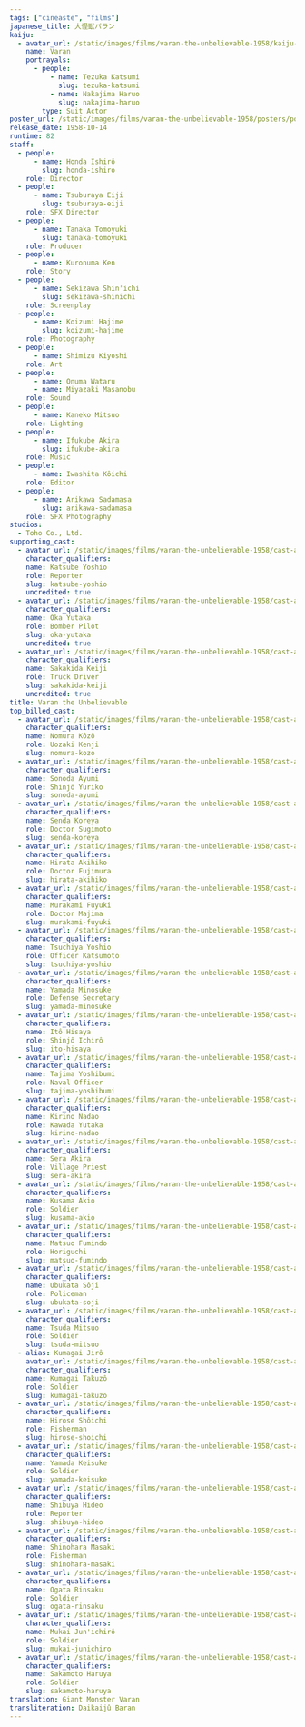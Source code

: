 ```yaml
---
tags: ["cineaste", "films"]
japanese_title: 大怪獣バラン
kaiju:
  - avatar_url: /static/images/films/varan-the-unbelievable-1958/kaiju-avatars/katsumi-tezuka-0.webp
    name: Varan
    portrayals:
      - people:
          - name: Tezuka Katsumi
            slug: tezuka-katsumi
          - name: Nakajima Haruo
            slug: nakajima-haruo
        type: Suit Actor
poster_url: /static/images/films/varan-the-unbelievable-1958/posters/poster.webp
release_date: 1958-10-14
runtime: 82
staff:
  - people:
      - name: Honda Ishirô
        slug: honda-ishiro
    role: Director
  - people:
      - name: Tsuburaya Eiji
        slug: tsuburaya-eiji
    role: SFX Director
  - people:
      - name: Tanaka Tomoyuki
        slug: tanaka-tomoyuki
    role: Producer
  - people:
      - name: Kuronuma Ken
    role: Story
  - people:
      - name: Sekizawa Shin'ichi
        slug: sekizawa-shinichi
    role: Screenplay
  - people:
      - name: Koizumi Hajime
        slug: koizumi-hajime
    role: Photography
  - people:
      - name: Shimizu Kiyoshi
    role: Art
  - people:
      - name: Onuma Wataru
      - name: Miyazaki Masanobu
    role: Sound
  - people:
      - name: Kaneko Mitsuo
    role: Lighting
  - people:
      - name: Ifukube Akira
        slug: ifukube-akira
    role: Music
  - people:
      - name: Iwashita Kôichi
    role: Editor
  - people:
      - name: Arikawa Sadamasa
        slug: arikawa-sadamasa
    role: SFX Photography
studios:
  - Toho Co., Ltd.
supporting_cast:
  - avatar_url: /static/images/films/varan-the-unbelievable-1958/cast-avatars/yoshio-katsube-0.webp
    character_qualifiers:
    name: Katsube Yoshio
    role: Reporter
    slug: katsube-yoshio
    uncredited: true
  - avatar_url: /static/images/films/varan-the-unbelievable-1958/cast-avatars/yutaka-oka-0.webp
    character_qualifiers:
    name: Oka Yutaka
    role: Bomber Pilot
    slug: oka-yutaka
    uncredited: true
  - avatar_url: /static/images/films/varan-the-unbelievable-1958/cast-avatars/keiji-sakakida-0.webp
    character_qualifiers:
    name: Sakakida Keiji
    role: Truck Driver
    slug: sakakida-keiji
    uncredited: true
title: Varan the Unbelievable
top_billed_cast:
  - avatar_url: /static/images/films/varan-the-unbelievable-1958/cast-avatars/kozo-nomura-0.webp
    character_qualifiers:
    name: Nomura Kôzô
    role: Uozaki Kenji
    slug: nomura-kozo
  - avatar_url: /static/images/films/varan-the-unbelievable-1958/cast-avatars/ayumi-sonoda-0.webp
    character_qualifiers:
    name: Sonoda Ayumi
    role: Shinjô Yuriko
    slug: sonoda-ayumi
  - avatar_url: /static/images/films/varan-the-unbelievable-1958/cast-avatars/koreya-senda-0.webp
    character_qualifiers:
    name: Senda Koreya
    role: Doctor Sugimoto
    slug: senda-koreya
  - avatar_url: /static/images/films/varan-the-unbelievable-1958/cast-avatars/akihiko-hirata-0.webp
    character_qualifiers:
    name: Hirata Akihiko
    role: Doctor Fujimura
    slug: hirata-akihiko
  - avatar_url: /static/images/films/varan-the-unbelievable-1958/cast-avatars/fuyuki-murakami-0.webp
    character_qualifiers:
    name: Murakami Fuyuki
    role: Doctor Majima
    slug: murakami-fuyuki
  - avatar_url: /static/images/films/varan-the-unbelievable-1958/cast-avatars/yoshio-tsuchiya-0.webp
    character_qualifiers:
    name: Tsuchiya Yoshio
    role: Officer Katsumoto
    slug: tsuchiya-yoshio
  - avatar_url: /static/images/films/varan-the-unbelievable-1958/cast-avatars/minosuke-yamada-0.webp
    character_qualifiers:
    name: Yamada Minosuke
    role: Defense Secretary
    slug: yamada-minosuke
  - avatar_url: /static/images/films/varan-the-unbelievable-1958/cast-avatars/hisaya-ito-0.webp
    character_qualifiers:
    name: Itô Hisaya
    role: Shinjô Ichirô
    slug: ito-hisaya
  - avatar_url: /static/images/films/varan-the-unbelievable-1958/cast-avatars/yoshibumi-tajima-0.webp
    character_qualifiers:
    name: Tajima Yoshibumi
    role: Naval Officer
    slug: tajima-yoshibumi
  - avatar_url: /static/images/films/varan-the-unbelievable-1958/cast-avatars/nadao-kirino-0.webp
    character_qualifiers:
    name: Kirino Nadao
    role: Kawada Yutaka
    slug: kirino-nadao
  - avatar_url: /static/images/films/varan-the-unbelievable-1958/cast-avatars/akira-sera-0.webp
    character_qualifiers:
    name: Sera Akira
    role: Village Priest
    slug: sera-akira
  - avatar_url: /static/images/films/varan-the-unbelievable-1958/cast-avatars/akio-kusama-0.webp
    character_qualifiers:
    name: Kusama Akio
    role: Soldier
    slug: kusama-akio
  - avatar_url: /static/images/films/varan-the-unbelievable-1958/cast-avatars/fuminto-matsuo-0.webp
    character_qualifiers:
    name: Matsuo Fumindo
    role: Horiguchi
    slug: matsuo-fumindo
  - avatar_url: /static/images/films/varan-the-unbelievable-1958/cast-avatars/soji-ubukata-0.webp
    character_qualifiers:
    name: Ubukata Sôji
    role: Policeman
    slug: ubukata-soji
  - avatar_url: /static/images/films/varan-the-unbelievable-1958/cast-avatars/mitsuo-tsuda-0.webp
    character_qualifiers:
    name: Tsuda Mitsuo
    role: Soldier
    slug: tsuda-mitsuo
  - alias: Kumagai Jirô
    avatar_url: /static/images/films/varan-the-unbelievable-1958/cast-avatars/takuzo-kumagai-0.webp
    character_qualifiers:
    name: Kumagai Takuzô
    role: Soldier
    slug: kumagai-takuzo
  - avatar_url: /static/images/films/varan-the-unbelievable-1958/cast-avatars/shoichi-hirose-0.webp
    character_qualifiers:
    name: Hirose Shôichi
    role: Fisherman
    slug: hirose-shoichi
  - avatar_url: /static/images/films/varan-the-unbelievable-1958/cast-avatars/keisuke-yamada-0.webp
    character_qualifiers:
    name: Yamada Keisuke
    role: Soldier
    slug: yamada-keisuke
  - avatar_url: /static/images/films/varan-the-unbelievable-1958/cast-avatars/hideo-shibuya-0.webp
    character_qualifiers:
    name: Shibuya Hideo
    role: Reporter
    slug: shibuya-hideo
  - avatar_url: /static/images/films/varan-the-unbelievable-1958/cast-avatars/masaki-shinohara-0.webp
    character_qualifiers:
    name: Shinohara Masaki
    role: Fisherman
    slug: shinohara-masaki
  - avatar_url: /static/images/films/varan-the-unbelievable-1958/cast-avatars/rinsaku-ogata-0.webp
    character_qualifiers:
    name: Ogata Rinsaku
    role: Soldier
    slug: ogata-rinsaku
  - avatar_url: /static/images/films/varan-the-unbelievable-1958/cast-avatars/junichiro-mukai-0.webp
    character_qualifiers:
    name: Mukai Jun'ichirô
    role: Soldier
    slug: mukai-junichiro
  - avatar_url: /static/images/films/varan-the-unbelievable-1958/cast-avatars/haruya-sakamoto-0.webp
    character_qualifiers:
    name: Sakamoto Haruya
    role: Soldier
    slug: sakamoto-haruya
translation: Giant Monster Varan
transliteration: Daikaijû Baran
---
```

